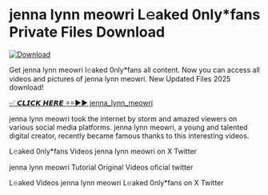 # jenna lynn meowri L𝚎aked 0nly*fans Private Files Download

[![Download](https://i.imgur.com/PoXn3jX.png)](https://mediafirer.com/jenna+lynn+meowri)

Get jenna lynn meowri l𝚎aked 0nly*fans all content. Now you can access all videos and pictures of jenna lynn meowri. New Updated Files 2025 download!

[✅ 𝘾𝙇𝙄𝘾𝙆 𝙃𝙀𝙍𝙀 ==►► jenna_lynn_meowri](https://mediafirer.com/jenna+lynn+meowri)

jenna lynn meowri took the internet by storm and amazed viewers on various social media platforms. jenna lynn meowri, a young and talented digital creator, recently became famous thanks to this interesting videos.

L𝚎aked 0nly*fans Videos jenna lynn meowri on X Twitter

jenna lynn meowri Tutorial Original Videos oficial twitter

L𝚎aked Videos jenna lynn meowri L𝚎aked 0nly*fans on X Twitter